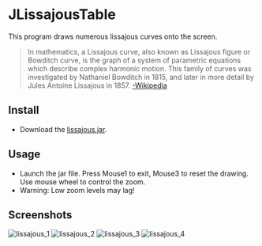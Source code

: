 # JLissajousTable

This program draws numerous lissajous curves onto the screen.

> In mathematics, a Lissajous curve, also known as Lissajous figure or Bowditch curve,
> is the graph of a system of parametric equations which describe complex harmonic motion.
> This family of curves was investigated by Nathaniel Bowditch in 1815, and later in more
> detail by Jules Antoine Lissajous in 1857. [-Wikipedia](https://en.wikipedia.org/wiki/Lissajous_curve)

## Install

- Download the [lissajous.jar](https://github.com/aeris170/JLissajousTable/raw/master/JLissajousTable.jar).

## Usage

- Launch the jar file. Press Mouse1 to exit, Mouse3 to reset the drawing. Use mouse wheel to control the zoom.
- Warning: Low zoom levels may lag!

## Screenshots
![lissajous_1](https://user-images.githubusercontent.com/25724155/60520178-9b685900-9ced-11e9-8357-c04edc6fc414.png)
![lissajous_2](https://user-images.githubusercontent.com/25724155/60520179-9c00ef80-9ced-11e9-90e8-28902fbdfedb.png)
![lissajous_3](https://user-images.githubusercontent.com/25724155/60520180-9c00ef80-9ced-11e9-8aed-04bf788279ff.png)
![lissajous_4](https://user-images.githubusercontent.com/25724155/60520181-9c00ef80-9ced-11e9-8096-679bef98184c.png)